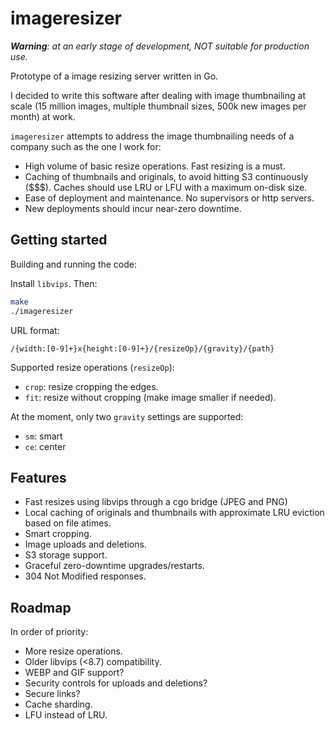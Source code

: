 # imageresizer

***Warning**: at an early stage of development, NOT suitable for production use.*

Prototype of a image resizing server written in Go. 

I decided to write this software after dealing with image thumbnailing at
scale (15 million images, multiple thumbnail sizes, 500k new images
per month) at work.

`imageresizer` attempts to address the image thumbnailing needs of a company 
such as the one I work for:

- High volume of basic resize operations. Fast resizing is a must.
- Caching of thumbnails and originals, to avoid hitting S3 continuously ($$$).
  Caches should use LRU or LFU with a maximum on-disk size.
- Ease of deployment and maintenance. No supervisors or http servers.
- New deployments should incur near-zero downtime.


## Getting started

Building and running the code:

Install `libvips`.
Then: 
```bash
make
./imageresizer
```

URL format:

```
/{width:[0-9]+}x{height:[0-9]+}/{resizeOp}/{gravity}/{path}
```

Supported resize operations (`resizeOp`):
- `crop`: resize cropping the edges.
- `fit`: resize without cropping (make image smaller if needed).

At the moment, only two `gravity` settings are supported:
- `sm`: smart
- `ce`: center

## Features

- Fast resizes using libvips through a cgo bridge (JPEG and PNG)
- Local caching of originals and thumbnails with approximate LRU eviction based on file atimes.
- Smart cropping.
- Image uploads and deletions.
- S3 storage support.
- Graceful zero-downtime upgrades/restarts.
- 304 Not Modified responses.

## Roadmap

In order of priority:

- More resize operations.
- Older libvips (<8.7) compatibility.
- WEBP and GIF support?
- Security controls for uploads and deletions?
- Secure links?
- Cache sharding.
- LFU instead of LRU.
